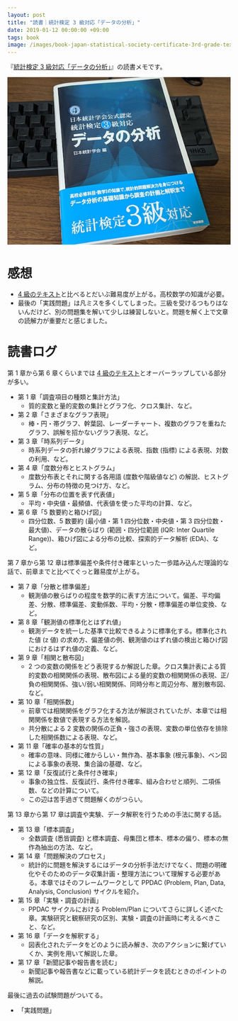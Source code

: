 ```yaml
---
layout: post
title: "読書｜統計検定 3 級対応「データの分析」"
date: 2019-01-12 00:00:00 +09:00
tags: book
image: /images/book-japan-statistical-society-certificate-3rd-grade-textbook.jpg
---
```


『[統計検定 3 級対応「データの分析」](http://www.tokyo-tosho.co.jp/books/ISBN978-4-489-02132-9.html)』の読書メモです。

![表紙](/images/book-japan-statistical-society-certificate-3rd-grade-textbook.jpg)

# 感想

- [4 級のテキスト](/2018/12/22/book-japan-statistical-society-certificate-4th-grade-textbook)と比べるとだいぶ難易度が上がる。高校数学の知識が必要。
- 最後の「実践問題」は凡ミスを多くしてしまった。三級を受けるつもりはないんだけど、別の問題集を解いて少しは練習しないと。問題を解く上で文章の読解力が重要だと感じました。

# 読書ログ

第 1 章から第 6 章くらいまでは [4 級のテキスト](/2018/12/22/book-japan-statistical-society-certificate-4th-grade-textbook)とオーバーラップしている部分が多い。

- 第 1 章「調査項目の種類と集計方法」
  - 質的変数と量的変数の集計とグラフ化、クロス集計、など。
- 第 2 章「さまざまなグラフ表現」
  - 棒・円・帯グラフ、幹葉図、レーダーチャート、複数のグラフを重ねたグラフ、誤解を招かないグラフ表現、など。
- 第 3 章「時系列データ」
  - 時系列データの折れ線グラフによる表現、指数 (指標) による表現、対数の利用、など。
- 第 4 章「度数分布とヒストグラム」
  - 度数分布表とそれに関する各用語 (度数や階級値など) の解説、ヒストグラム、分布の特徴の見つけ方、など。
- 第 5 章「分布の位置を表す代表値」
  - 平均・中央値・最頻値、代表値を使った平均の計算、など。
- 第 6 章「5 数要約と箱ひげ図」
  - 四分位数、5 数要約 (最小値・第 1 四分位数・中央値・第 3 四分位数・最大値)、データの散らばり (範囲・四分位範囲 (IQR: Inter Quartile Range))、箱ひげ図による分布の比較、探索的データ解析 (EDA)、など。

第 7 章から第 12 章は標準偏差や条件付き確率といった一歩踏み込んだ理論的な話で、前章までと比べてぐっと難易度が上がる。

- 第 7 章「分散と標準偏差」
  - 観測値の散らばりの程度を数学的に表す方法について。偏差、平均偏差、分散、標準偏差、変動係数、平均・分散・標準偏差の単位変換、など。
- 第 8 章「観測値の標準化とはずれ値」
  - 観測データを統一した基準で比較できるように標準化する。標準化された値 (z 値) の求め方、偏差値の例、観測値のはずれ値の検出と箱ひげ図におけるはずれ値の定義、など。
- 第 9 章「相関と散布図」
  - 2 つの変数の関係をどう表現するか解説した章。クロス集計表による質的変数の相関関係の表現、散布図による量的変数の相関関係の表現、正/負の相関関係、強い/弱い相関関係、同時分布と周辺分布、層別散布図、など。
- 第 10 章「相関係数」
  - 前章では相関関係をグラフ化する方法が解説されていたが、本章では相関関係を数値で表現する方法を解説。
  - 共分散による 2 変数の関係の正負・強さの表現、変数の単位依存を排除した相関係数による表現、など。
- 第 11 章「確率の基本的な性質」
  - 確率の意味、同様に確からしい・無作為、基本事象 (根元事象)、ベン図による事象の表現、集合論の基礎、など。
- 第 12 章「反復試行と条件付き確率」
  - 事象の独立性、反復試行、条件付き確率、組み合わせと順列、二項係数、などの計算について。
  - この辺は苦手過ぎて問題解くのがつらい。

第 13 章から第 17 章は調査や実験、データ解釈を行うための手法に関する話。

- 第 13 章「標本調査」
  - 全数調査 (悉皆調査) と標本調査、母集団と標本、標本の偏り、標本の無作為抽出の方法、など。
- 第 14 章「問題解決のプロセス」
  - 統計的に問題を解決するにはデータの分析手法だけでなく、問題の明確化やそのためのデータ収集計画・整理方法について理解する必要がある。本章ではそのフレームワークとして PPDAC (Problem, Plan, Data, Analysis, Conclusion) サイクルを紹介。
- 第 15 章「実験・調査の計画」
  - PPDAC サイクルにおける Problem/Plan についてさらに詳しく述べた章。実験研究と観察研究の区別、実験・調査の計画時に考えるべきこと、など。
- 第 16 章「データを解釈する」
  - 図表化されたデータをどのように読み解き、次のアクションに繋げていくか、実例を用いて解説した章。
- 第 17 章「新聞記事や報告書を読む」
  - 新聞記事や報告書などに載っている統計データを読むときのポイントの解説。

最後に過去の試験問題がついてる。

- 「実践問題」